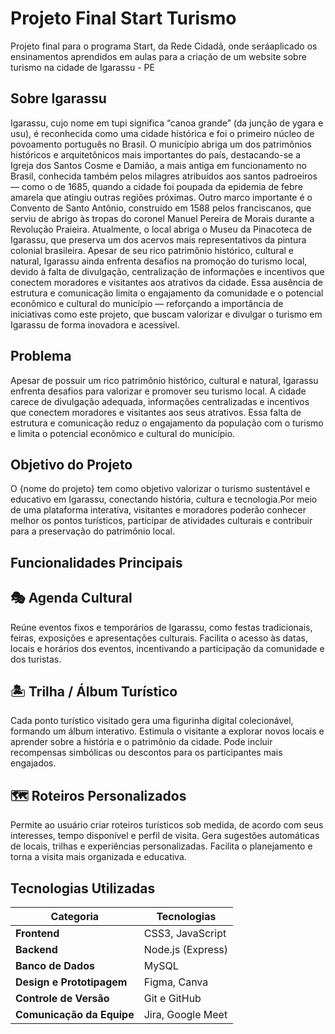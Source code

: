 # Projeto Final Start Turismo

Projeto final para o programa Start, da Rede Cidadã, onde seráaplicado os ensinamentos aprendidos em aulas para a criação de um website sobre turismo na cidade de Igarassu - PE

## **Sobre Igarassu**

Igarassu, cujo nome em tupi significa “canoa grande” (da junção de ygara e usu), é reconhecida como uma cidade histórica e foi o primeiro núcleo de povoamento português no Brasil. O município abriga um dos patrimônios históricos e arquitetônicos mais importantes do país, destacando-se a Igreja dos Santos Cosme e Damião, a mais antiga em funcionamento no Brasil, conhecida também pelos milagres atribuídos aos santos padroeiros — como o de 1685, quando a cidade foi poupada da epidemia de febre amarela que atingiu outras regiões próximas.
Outro marco importante é o Convento de Santo Antônio, construído em 1588 pelos franciscanos, que serviu de abrigo às tropas do coronel Manuel Pereira de Morais durante a Revolução Praieira. Atualmente, o local abriga o Museu da Pinacoteca de Igarassu, que preserva um dos acervos mais representativos da pintura colonial brasileira.
Apesar de seu rico patrimônio histórico, cultural e natural, Igarassu ainda enfrenta desafios na promoção do turismo local, devido à falta de divulgação, centralização de informações e incentivos que conectem moradores e visitantes aos atrativos da cidade. Essa ausência de estrutura e comunicação limita o engajamento da comunidade e o potencial econômico e cultural do município — reforçando a importância de iniciativas como este projeto, que buscam valorizar e divulgar o turismo em Igarassu de forma inovadora e acessível.
## **Problema**

Apesar de possuir um rico patrimônio histórico, cultural e natural, Igarassu enfrenta desafios para valorizar e promover seu turismo local.
A cidade carece de divulgação adequada, informações centralizadas e incentivos que conectem moradores e visitantes aos seus atrativos.
Essa falta de estrutura e comunicação reduz o engajamento da população com o turismo e limita o potencial econômico e cultural do município.

## **Objetivo do Projeto**

O {nome do projeto} tem como objetivo valorizar o turismo sustentável e educativo em Igarassu, 
conectando história, cultura e tecnologia.Por meio de uma plataforma interativa, 
visitantes e moradores poderão conhecer melhor os pontos turísticos, participar de atividades culturais e contribuir para a preservação do patrimônio local.

## **Funcionalidades Principais**

## 🎭 **Agenda Cultural**

Reúne eventos fixos e temporários de Igarassu, como festas tradicionais, feiras, exposições e apresentações culturais.
Facilita o acesso às datas, locais e horários dos eventos, incentivando a participação da comunidade e dos turistas.

## 🏝️ **Trilha / Álbum Turístico**

Cada ponto turístico visitado gera uma figurinha digital colecionável, formando um álbum interativo.
Estimula o visitante a explorar novos locais e aprender sobre a história e o patrimônio da cidade.
Pode incluir recompensas simbólicas ou descontos para os participantes mais engajados.

## 🗺️ **Roteiros Personalizados**

Permite ao usuário criar roteiros turísticos sob medida, de acordo com seus interesses, tempo disponível e perfil de visita.
Gera sugestões automáticas de locais, trilhas e experiências personalizadas.
Facilita o planejamento e torna a visita mais organizada e educativa.

## **Tecnologias Utilizadas**

| Categoria                    | Tecnologias             |
| ---------------------------- | ----------------------- |
|  **Frontend**                | CSS3, JavaScript |
|  **Backend**                 | Node.js (Express)       |
|  **Banco de Dados**          | MySQL                   |
|  **Design e Prototipagem**   | Figma, Canva            |
|  **Controle de Versão**      | Git e GitHub            |
|  **Comunicação da Equipe**   | Jira, Google Meet           |



